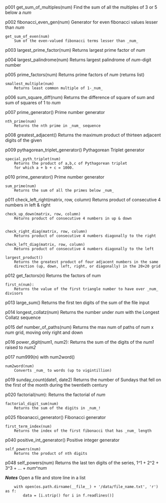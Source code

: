 p001
    get_sum_of_multiples(num)
        Find the sum of all the multiples of 3 or 5 below a _num_

p002
    fibonacci_even_gen(num)
        Generator for even fibonacci values lesser than _num_
    
    get_sum_of_even(num)
        Sum of the even-valued fibonacci terms lesser than _num_

p003
    largest_prime_factor(num)
        Returns largest prime factor of _num_

p004
    largest_palindrome(num)
        Returns largest palindrome of _num_-digit number

p005
    prime_factors(num)
        Returns prime factors of _num_ (returns list)
    
    smallest_multiple(num)
        Returns least common multiple of 1-_num_

p006
    sum_square_diff(num)
        Returns the difference of square of sum and sum of squares of 1 to _num_

p007
    prime_generator()
        Prime number generator

    nth_prime(num)
        Returns the nth prime in _num_ sequence

p008
    greatest_adjacent()
        Returns the maximum product of thirteen adjacent digits of the given

p009
    pythagorean_triplet_generator()
        Pythagorean Triplet generator

    special_pyth_triplet(num)
        Returns the product of a,b,c of Pythagorean triplet 
        for which a + b + c = 1000.

p010
    prime_generator()
        Prime number generator
    
    sum_prime(num)
        Returns the sum of all the primes below _num_

p011
    check_left_right(matrix, row, column)
        Returns product of consecutive 4 numbers in left & right

    check_up_down(matrix, row, column)
        Returns product of consecutive 4 numbers in up & down
    

    check_right_diag(matrix, row, column)
        Returns product of consecutive 4 numbers diagonally to the right
    
    check_left_diag(matrix, row, column)
        Returns product of consecutive 4 numbers diagonally to the left

    largest_product()
        Returns the greatest product of four adjacent numbers in the same 
        direction (up, down, left, right, or diagonally) in the 20×20 grid

p012
    get_factors(n)
        Returns the factors of num

    first_n(num):
        Returns the value of the first triangle number to have over _num_ divisors

p013
    large_sum()
        Returns the first ten digits of the sum of the file input

p014
    longest_collatz(num)
        Returns the number under _num_ with the Longest Collatz sequence

p015
    def number_of_paths(num)
        Returns the max num of paths of _num_ x _num_ grid, moving only right and down

p016
    power_digit(num1, num2):
        Returns the sum of the digits of the _num1_ raised to _num2_
    
p017
    num999(n)
        with num2word()

    num2word(num)
        Converts _num_ to words (up to vigintillion)

p019
    sunday_count(date1, date2)
        Returns the number of Sundays that fell on the first of the month during the twentieth century 

p020
    factorial(num):
        Returns the factorial of _num_

    factorial_digit_sum(num)
        Returns the sum of the digits in _num_!

p025
    fiboanacci_generator()
        Fibonacci generator
    
    first_term_index(num)
        Returns the index of the first fibonacci that has _num_ length

p040
    positive_int_generator()
        Positive integer generator
   
    self_powers(num)
        Returns the product of nth digits

p048
    self_powers(num)
        Returns the last ten digits of the series, 
        1^1 + 2^2 + 3^3 + ... + _num_^_num_

***Notes***
Open a file and store line in a list
```
    with open(os.path.dirname(__file__) + '/data/file_name.txt', 'r') as f:
        data = [i.strip() for i in f.readlines()]
```

